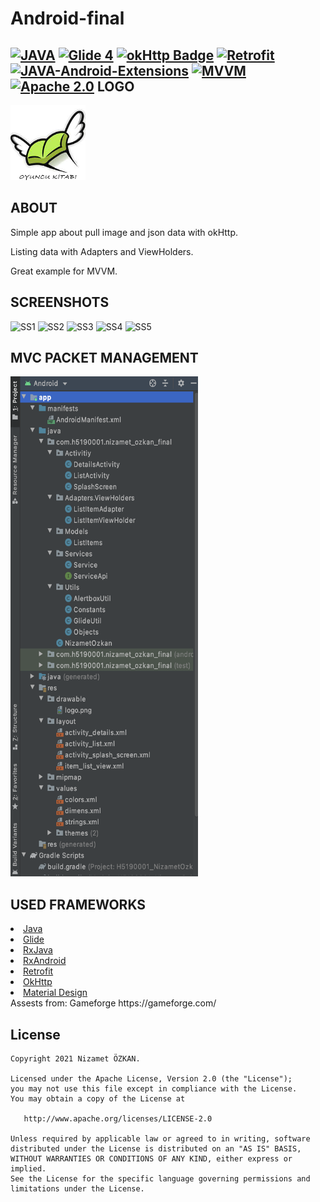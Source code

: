 # Android-final

[![JAVA](https://img.shields.io/badge/JAVA-8-green)](https://www.java.com/) 
[![Glide 4](https://img.shields.io/badge/glide-4.11.0-orange)](https://github.com/bumptech/glide) 
[![okHttp Badge](https://img.shields.io/badge/okhttp-2.7.2-green)](https://square.github.io/okhttp/) 
[![Retrofit](https://img.shields.io/badge/Retrofit-2.7.0-red)](https://square.github.io/retrofit/) 
[![JAVA-Android-Extensions](https://img.shields.io/badge/Java--Android--Extensions-plugin-red.svg)](https://developer.android.com/studio/releases/gradle-plugin) 
[![MVVM](https://img.shields.io/badge/Clean--Code-MVVM-brightgreen.svg)](https://github.com/googlesamples/android-architecture) 
[![Apache 2.0](https://img.shields.io/badge/license-Apache--2.0-green)](https://raw.githubusercontent.com/Portles/Android-final/main/LICENSE) 
LOGO
--------
<img width="120" height="120" src="https://raw.githubusercontent.com/Portles/Android-final/main/app/src/main/res/drawable/logo.png" />

ABOUT
--------
<p>Simple app about pull image and json data with okHttp.</p>
<p>Listing data with Adapters and ViewHolders.</p>
<p>Great example for MVVM.</p>

SCREENSHOTS
--------
<p>
  <img width="185" height= "400"  src="https://raw.githubusercontent.com/Portles/h5190001nizametozkan/main/GithubAssest/SplashActivity.png" alt="SS1" />
  <img width="185" height= "400"  src="https://raw.githubusercontent.com/Portles/h5190001nizametozkan/main/GithubAssest/InternetAlertDialog.png" alt="SS2" />
  <img width="185" height= "400"  src="https://raw.githubusercontent.com/Portles/h5190001nizametozkan/main/GithubAssest/ListActivity.png" alt="SS3" />
  <img width="185" height= "400"  src="https://raw.githubusercontent.com/Portles/h5190001nizametozkan/main/GithubAssest/QuitAlertDialog.png" alt="SS4" />
  <img width="185" height= "400"  src="https://raw.githubusercontent.com/Portles/h5190001nizametozkan/main/GithubAssest/DetailsActivity.png" alt="SS5" />
</p>

MVC PACKET MANAGEMENT
--------
<img width="300" height= "800"  src="https://raw.githubusercontent.com/Portles/Android-final/main/GithubAssest/MVVM.png" alt="SS5" />

USED FRAMEWORKS
--------
<li><a href="https://www.java.com/">Java</a></li>
<li><a href="https://github.com/bumptech/glide">Glide</a></li>
<li><a href="https://github.com/ReactiveX/RxJava">RxJava</a></li>
<li><a href="https://github.com/ReactiveX/RxAndroid">RxAndroid</a></li>
<li><a href="https://square.github.io/retrofit/">Retrofit</a></li>
<li><a href="https://github.com/square/okhttp">OkHttp</a></li>
<li><a href="https://material.io/develop/android/docs/getting-started/">Material Design</a></li>
Assests from: Gameforge https://gameforge.com/

License
--------


    Copyright 2021 Nizamet ÖZKAN.

    Licensed under the Apache License, Version 2.0 (the "License");
    you may not use this file except in compliance with the License.
    You may obtain a copy of the License at

       http://www.apache.org/licenses/LICENSE-2.0

    Unless required by applicable law or agreed to in writing, software
    distributed under the License is distributed on an "AS IS" BASIS,
    WITHOUT WARRANTIES OR CONDITIONS OF ANY KIND, either express or implied.
    See the License for the specific language governing permissions and
    limitations under the License.
